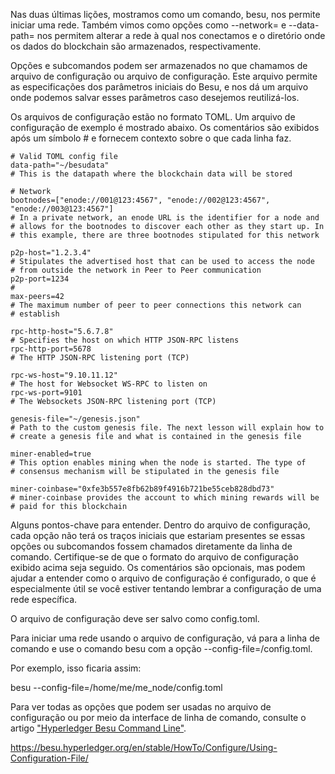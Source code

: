 


Nas duas últimas lições, mostramos como um comando, besu, nos permite iniciar uma rede. Também vimos como opções como --network= e --data-path= nos permitem alterar a rede à qual nos conectamos e o diretório onde os dados do blockchain são armazenados, respectivamente.

Opções e subcomandos podem ser armazenados no que chamamos de arquivo de configuração ou arquivo de configuração. Este arquivo permite as especificações dos parâmetros iniciais do Besu, e nos dá um arquivo onde podemos salvar esses parâmetros caso desejemos reutilizá-los.

Os arquivos de configuração estão no formato TOML. Um arquivo de configuração de exemplo é mostrado abaixo. Os comentários são exibidos após um símbolo # e fornecem contexto sobre o que cada linha faz.


```
# Valid TOML config file
data-path="~/besudata"
# This is the datapath where the blockchain data will be stored

# Network
bootnodes=["enode://001@123:4567", "enode://002@123:4567", "enode://003@123:4567"]
# In a private network, an enode URL is the identifier for a node and
# allows for the bootnodes to discover each other as they start up. In
# this example, there are three bootnodes stipulated for this network

p2p-host="1.2.3.4"
# Stipulates the advertised host that can be used to access the node
# from outside the network in Peer to Peer communication
p2p-port=1234
#
max-peers=42
# The maximum number of peer to peer connections this network can
# establish

rpc-http-host="5.6.7.8"
# Specifies the host on which HTTP JSON-RPC listens
rpc-http-port=5678
# The HTTP JSON-RPC listening port (TCP)

rpc-ws-host="9.10.11.12"
# The host for Websocket WS-RPC to listen on
rpc-ws-port=9101
# The Websockets JSON-RPC listening port (TCP)

genesis-file="~/genesis.json"
# Path to the custom genesis file. The next lesson will explain how to
# create a genesis file and what is contained in the genesis file

miner-enabled=true
# This option enables mining when the node is started. The type of
# consensus mechanism will be stipulated in the genesis file

miner-coinbase="0xfe3b557e8fb62b89f4916b721be55ceb828dbd73"
# miner-coinbase provides the account to which mining rewards will be
# paid for this blockchain

```


Alguns pontos-chave para entender. Dentro do arquivo de configuração, cada opção não terá os traços iniciais que estariam presentes se essas opções ou subcomandos fossem chamados diretamente da linha de comando. Certifique-se de que o formato do arquivo de configuração exibido acima seja seguido. Os comentários são opcionais, mas podem ajudar a entender como o arquivo de configuração é configurado, o que é especialmente útil se você estiver tentando lembrar a configuração de uma rede específica.

O arquivo de configuração deve ser salvo como config.toml.

Para iniciar uma rede usando o arquivo de configuração, vá para a linha de comando e use o comando besu com a opção --config-file=<caminho do arquivo>/config.toml.


Por exemplo, isso ficaria assim:

besu --config-file=/home/me/me_node/config.toml

Para ver todas as opções que podem ser usadas no arquivo de configuração ou por meio da interface de linha de comando, consulte o artigo ["Hyperledger Besu Command Line"](https://besu.hyperledger.org/en/stable/Reference/CLI/CLI-Syntax/).


https://besu.hyperledger.org/en/stable/HowTo/Configure/Using-Configuration-File/